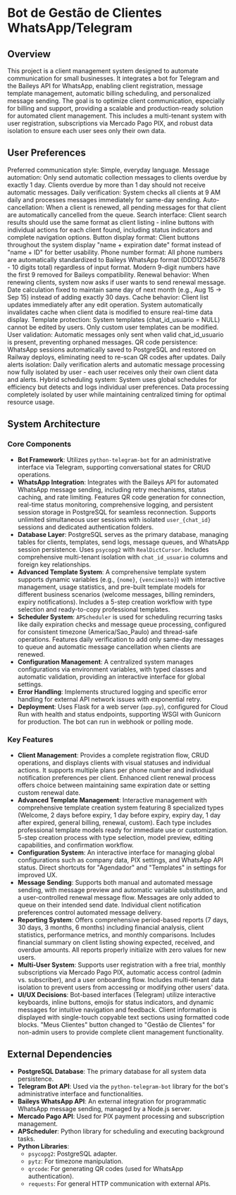 # Bot de Gestão de Clientes WhatsApp/Telegram

## Overview
This project is a client management system designed to automate communication for small businesses. It integrates a bot for Telegram and the Baileys API for WhatsApp, enabling client registration, message template management, automatic billing scheduling, and personalized message sending. The goal is to optimize client communication, especially for billing and support, providing a scalable and production-ready solution for automated client management. This includes a multi-tenant system with user registration, subscriptions via Mercado Pago PIX, and robust data isolation to ensure each user sees only their own data.

## User Preferences
Preferred communication style: Simple, everyday language.
Message automation: Only send automatic collection messages to clients overdue by exactly 1 day. Clients overdue by more than 1 day should not receive automatic messages.
Daily verification: System checks all clients at 9 AM daily and processes messages immediately for same-day sending.
Auto-cancellation: When a client is renewed, all pending messages for that client are automatically cancelled from the queue.
Search interface: Client search results should use the same format as client listing - inline buttons with individual actions for each client found, including status indicators and complete navigation options.
Button display format: Client buttons throughout the system display "name + expiration date" format instead of "name + ID" for better usability.
Phone number format: All phone numbers are automatically standardized to Baileys WhatsApp format (DDD12345678 - 10 digits total) regardless of input format. Modern 9-digit numbers have the first 9 removed for Baileys compatibility.
Renewal behavior: When renewing clients, system now asks if user wants to send renewal message. Date calculation fixed to maintain same day of next month (e.g., Aug 15 -> Sep 15) instead of adding exactly 30 days.
Cache behavior: Client list updates immediately after any edit operation. System automatically invalidates cache when client data is modified to ensure real-time data display.
Template protection: System templates (chat_id_usuario = NULL) cannot be edited by users. Only custom user templates can be modified.
User validation: Automatic messages only sent when valid chat_id_usuario is present, preventing orphaned messages.
QR code persistence: WhatsApp sessions automatically saved to PostgreSQL and restored on Railway deploys, eliminating need to re-scan QR codes after updates.
Daily alerts isolation: Daily verification alerts and automatic message processing now fully isolated by user - each user receives only their own client data and alerts.
Hybrid scheduling system: System uses global schedules for efficiency but detects and logs individual user preferences. Data processing completely isolated by user while maintaining centralized timing for optimal resource usage.

## System Architecture

### Core Components
-   **Bot Framework**: Utilizes `python-telegram-bot` for an administrative interface via Telegram, supporting conversational states for CRUD operations.
-   **WhatsApp Integration**: Integrates with the Baileys API for automated WhatsApp message sending, including retry mechanisms, status caching, and rate limiting. Features QR code generation for connection, real-time status monitoring, comprehensive logging, and persistent session storage in PostgreSQL for seamless reconnection. Supports unlimited simultaneous user sessions with isolated `user_{chat_id}` sessions and dedicated authentication folders.
-   **Database Layer**: PostgreSQL serves as the primary database, managing tables for clients, templates, send logs, message queues, and WhatsApp session persistence. Uses `psycopg2` with `RealDictCursor`. Includes comprehensive multi-tenant isolation with `chat_id_usuario` columns and foreign key relationships.
-   **Advanced Template System**: A comprehensive template system supports dynamic variables (e.g., `{nome}`, `{vencimento}`) with interactive management, usage statistics, and pre-built template models for different business scenarios (welcome messages, billing reminders, expiry notifications). Includes a 5-step creation workflow with type selection and ready-to-copy professional templates.
-   **Scheduler System**: `APScheduler` is used for scheduling recurring tasks like daily expiration checks and message queue processing, configured for consistent timezone (America/Sao_Paulo) and thread-safe operations. Features daily verification to add only same-day messages to queue and automatic message cancellation when clients are renewed.
-   **Configuration Management**: A centralized system manages configurations via environment variables, with typed classes and automatic validation, providing an interactive interface for global settings.
-   **Error Handling**: Implements structured logging and specific error handling for external API network issues with exponential retry.
-   **Deployment**: Uses Flask for a web server (`app.py`), configured for Cloud Run with health and status endpoints, supporting WSGI with Gunicorn for production. The bot can run in webhook or polling mode.

### Key Features
-   **Client Management**: Provides a complete registration flow, CRUD operations, and displays clients with visual statuses and individual actions. It supports multiple plans per phone number and individual notification preferences per client. Enhanced client renewal process offers choice between maintaining same expiration date or setting custom renewal date.
-   **Advanced Template Management**: Interactive management with comprehensive template creation system featuring 8 specialized types (Welcome, 2 days before expiry, 1 day before expiry, expiry day, 1 day after expired, general billing, renewal, custom). Each type includes professional template models ready for immediate use or customization. 5-step creation process with type selection, model preview, editing capabilities, and confirmation workflow.
-   **Configuration System**: An interactive interface for managing global configurations such as company data, PIX settings, and WhatsApp API status. Direct shortcuts for "Agendador" and "Templates" in settings for improved UX.
-   **Message Sending**: Supports both manual and automated message sending, with message preview and automatic variable substitution, and a user-controlled renewal message flow. Messages are only added to queue on their intended send date. Individual client notification preferences control automated message delivery.
-   **Reporting System**: Offers comprehensive period-based reports (7 days, 30 days, 3 months, 6 months) including financial analysis, client statistics, performance metrics, and monthly comparisons. Includes financial summary on client listing showing expected, received, and overdue amounts. All reports properly initialize with zero values for new users.
-   **Multi-User System**: Supports user registration with a free trial, monthly subscriptions via Mercado Pago PIX, automatic access control (admin vs. subscriber), and a user onboarding flow. Includes multi-tenant data isolation to prevent users from accessing or modifying other users' data.
-   **UI/UX Decisions**: Bot-based interfaces (Telegram) utilize interactive keyboards, inline buttons, emojis for status indicators, and dynamic messages for intuitive navigation and feedback. Client information is displayed with single-touch copyable text sections using formatted code blocks. "Meus Clientes" button changed to "Gestão de Clientes" for non-admin users to provide complete client management functionality.

## External Dependencies

-   **PostgreSQL Database**: The primary database for all system data persistence.
-   **Telegram Bot API**: Used via the `python-telegram-bot` library for the bot's administrative interface and functionalities.
-   **Baileys WhatsApp API**: An external integration for programmatic WhatsApp message sending, managed by a Node.js server.
-   **Mercado Pago API**: Used for PIX payment processing and subscription management.
-   **APScheduler**: Python library for scheduling and executing background tasks.
-   **Python Libraries**:
    -   `psycopg2`: PostgreSQL adapter.
    -   `pytz`: For timezone manipulation.
    -   `qrcode`: For generating QR codes (used for WhatsApp authentication).
    -   `requests`: For general HTTP communication with external APIs.